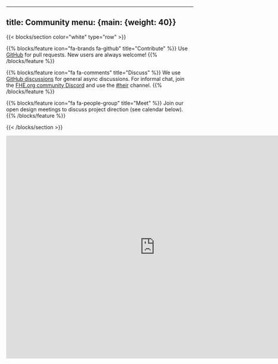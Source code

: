 <!-- mdformat off(yaml frontmatter) -->
---
title: Community
menu: {main: {weight: 40}}
---
<!-- mdformat on -->

{{< blocks/section color="white" type="row" >}}

{{% blocks/feature icon="fa-brands fa-github" title="Contribute" %}} Use
[GitHub](https://github.com/google/heir) for pull requests. New users are always
welcome! {{% /blocks/feature %}}

{{% blocks/feature icon="fa fa-comments" title="Discuss" %}} We use
[GitHub discussions](https://github.com/google/heir/discussions) for general
async discussions. For informal chat, join the [FHE.org community
Discord](https://discord.com/invite/fhe-org) and use the
[#heir](https://discord.com/channels/901152454077452399/1226892677887426560)
channel. {{% /blocks/feature %}}

{{% blocks/feature icon="fa fa-people-group" title="Meet" %}} Join our open
design meetings to discuss project direction (see calendar below).
{{% /blocks/feature %}}

{{< /blocks/section >}}

<iframe src="https://calendar.google.com/calendar/embed?src=c85ecb3cda4bfb7daa3da95d5aeb19672930501b49d17896e65fa3f963f17a80%40group.calendar.google.com&ctz=America%2FLos_Angeles" style="border: 0; display:block; margin: 0 auto" width="800" height="600" frameborder="0" scrolling="no"></iframe>
